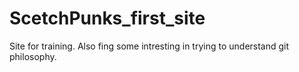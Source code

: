# ScetchPunks_first_site
Site for training. Also fing some intresting in trying to understand git philosophy.
